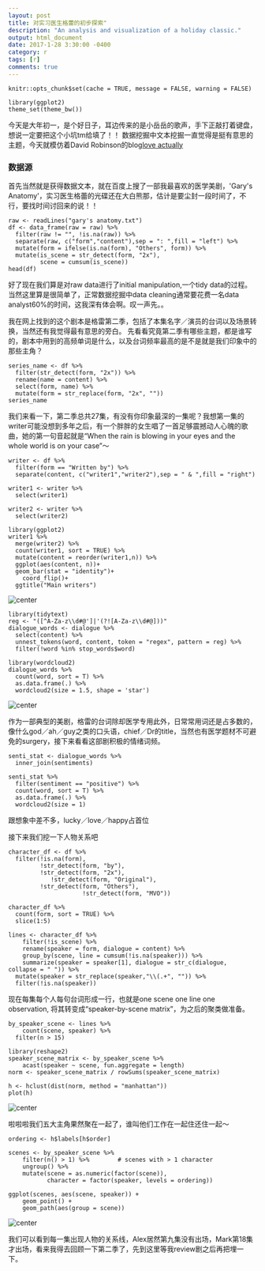 ```yaml
---
layout: post
title: 对实习医生格蕾的初步探索"
description: "An analysis and visualization of a holiday classic."
output: html_document
date: 2017-1-28 3:30:00 -0400
category: r
tags: [r]
comments: true
---
```


```{r cache = FALSE, echo = FALSE}
knitr::opts_chunk$set(cache = TRUE, message = FALSE, warning = FALSE)

library(ggplot2)
theme_set(theme_bw())
```

今天是大年初一，是个好日子，耳边传来的是小岳岳的歌声，手下正敲打着键盘，想说一定要把这个小坑tm给填了！！
数据挖掘中文本挖掘一直觉得是挺有意思的主题，今天就模仿着David Robinson的blog[love actually](http://varianceexplained.org/r/love-actually-network/)

### 数据源

首先当然就是获得数据文本，就在百度上搜了一部我最喜欢的医学美剧，'Gary's Anatomy'，实习医生格蕾的光碟还在大白熊那，估计是要尘封一段时间了，不行，要找时间讨回来的说！！

```{r}
raw <- readLines("gary's anatomy.txt")
df <- data_frame(raw = raw) %>% 
  filter(raw != "", !is.na(raw)) %>% 
  separate(raw, c("form","content"),sep = ": ",fill = "left") %>% 
  mutate(form = ifelse(is.na(form), "Others", form)) %>% 
  mutate(is_scene = str_detect(form, "2x"),
         scene = cumsum(is_scene))
head(df)
```
好了现在我们算是对raw data进行了initial manipulation,一个tidy data的过程。当然这里算是很简单了，正常数据挖掘中data cleaning通常要花费一名data analyst60%的时间，这我深有体会啊。叹一声先。。

我在网上找到的这个剧本是格雷第二季，包括了本集名字／演员的台词以及场景转换，当然还有我觉得最有意思的旁白。
先看看究竟第二季有哪些主题，都是谁写的，剧本中用到的高频单词是什么，以及台词频率最高的是不是就是我们印象中的那些主角？

```{r cache = FALSE, echo = FALSE}
series_name <- df %>% 
  filter(str_detect(form, "2x")) %>% 
  rename(name = content) %>% 
  select(form, name) %>% 
  mutate(form = str_replace(form, "2x", ""))
series_name
```

我们来看一下，第二季总共27集，有没有你印象最深的一集呢？我想第一集的writer可能没想到多年之后，有一个胖胖的女生唱了一首足够震撼动人心魄的歌曲，她的第一句音起就是“When the rain is blowing in your eyes and the whole world is on your case”～

```{r cache=FALSE echo=FALSE}
writer <- df %>% 
  filter(form == "Written by") %>% 
  separate(content, c("writer1","writer2"),sep = " & ",fill = "right")

writer1 <- writer %>% 
  select(writer1)

writer2 <- writer %>% 
  select(writer2)

library(ggplot2) 
writer1 %>%
  merge(writer2) %>% 
  count(writer1, sort = TRUE) %>% 
  mutate(content = reorder(writer1,n)) %>% 
  ggplot(aes(content, n))+
  geom_bar(stat = "identity")+
    coord_flip()+
  ggtitle("Main writers")

```
![center](http://p1.bqimg.com/567571/1efbc299a455094c.png)

```{r}
library(tidytext)
reg <- "([^A-Za-z\\d#@']|'(?![A-Za-z\\d#@]))"
dialogue_words <- dialogue %>%
  select(content) %>% 
  unnest_tokens(word, content, token = "regex", pattern = reg) %>% 
  filter(!word %in% stop_words$word)

library(wordcloud2)
dialogue_words %>% 
  count(word, sort = T) %>% 
  as.data.frame(.) %>% 
  wordcloud2(size = 1.5, shape = 'star')
```
![center](http://i1.piimg.com/567571/3ea3e83d94f10490.png)

作为一部典型的美剧，格雷的台词除却医学专用此外，日常常用词还是占多数的，像什么god／ah／guy之类的口头语，chief／Dr的title，当然也有医学题材不可避免的surgery，接下来看看这部剧积极的情绪词频。

```{r}
senti_stat <- dialogue_words %>% 
  inner_join(sentiments)
  
senti_stat %>% 
  filter(sentiment == "positive") %>% 
  count(word, sort = T) %>% 
  as.data.frame(.) %>% 
  wordcloud2(size = 1)
```
跟想象中差不多，lucky／love／happy占首位

接下来我们挖一下人物关系吧

```{r}
character_df <- df %>% 
  filter(!is.na(form), 
         !str_detect(form, "by"),
         !str_detect(form, "2x"),
            !str_detect(form, "Original"),
         !str_detect(form, "Others"),
                     !str_detect(form, "MVO"))
  
character_df %>% 
  count(form, sort = TRUE) %>% 
  slice(1:5)
```


```{r lines}
lines <- character_df %>%
    filter(!is_scene) %>%
    rename(speaker = form, dialogue = content) %>% 
    group_by(scene, line = cumsum(!is.na(speaker))) %>%
    summarize(speaker = speaker[1], dialogue = str_c(dialogue, collapse = " ")) %>% 
  mutate(speaker = str_replace(speaker,"\\(.+", "")) %>% 
  filter(!is.na(speaker))
```

现在每集每个人每句台词形成一行，也就是one scene one line one observation, 将其转变成“speaker-by-scene matrix”，为之后的聚类做准备。

```{r speaker_scene_matrix, dependson = "cast"}
by_speaker_scene <- lines %>%
    count(scene, speaker) %>% 
  filter(n > 15)

library(reshape2)
speaker_scene_matrix <- by_speaker_scene %>%
    acast(speaker ~ scene, fun.aggregate = length)
norm <- speaker_scene_matrix / rowSums(speaker_scene_matrix)

h <- hclust(dist(norm, method = "manhattan"))
plot(h)
```
![center](http://i1.piimg.com/567571/3ea3e83d94f10490.png)

啦啦啦我们五大主角果然聚在一起了，谁叫他们工作在一起住还住一起～

```{r ordering, dependson = "h"}
ordering <- h$labels[h$order]
```

```{r scenes, dependson = "speaker_scene_matrix"}
scenes <- by_speaker_scene %>%
    filter(n() > 1) %>%        # scenes with > 1 character
    ungroup() %>%
    mutate(scene = as.numeric(factor(scene)),
           character = factor(speaker, levels = ordering))

ggplot(scenes, aes(scene, speaker)) +
    geom_point() +
    geom_path(aes(group = scene))
```
![center](http://p1.bpimg.com/567571/8ab454ce2effc2ca.png)

我们可以看到每一集出现人物的关系线，Alex居然第九集没有出场，Mark第18集才出场，看来我得去回顾一下第二季了，先到这里等我review剧之后再把埋一下。

